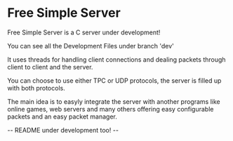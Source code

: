 Free Simple Server
===

Free Simple Server is a C server under development!

You can see all the Development Files under branch 'dev'

It uses threads for handling client connections and dealing packets through client to client and the server.

You can choose to use either TPC or UDP protocols, the server is filled up with both protocols.

The main idea is to easyly integrate the server with another programs like online games, web servers and
many others offering easy configurable packets and an easy packet manager.

-- README under development too! --
